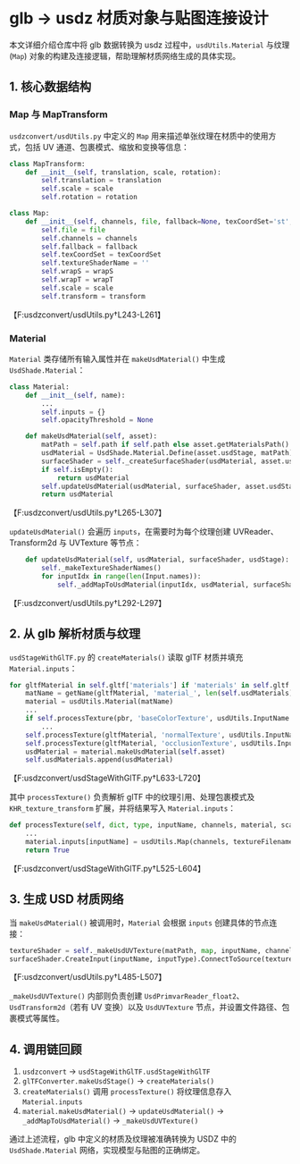 # glb -> usdz 材质对象与贴图连接设计

本文详细介绍仓库中将 glb 数据转换为 usdz 过程中，`usdUtils.Material` 与纹理 (`Map`) 对象的构建及连接逻辑，帮助理解材质网络生成的具体实现。

## 1. 核心数据结构

### Map 与 MapTransform
`usdzconvert/usdUtils.py` 中定义的 `Map` 用来描述单张纹理在材质中的使用方式，包括 UV 通道、包裹模式、缩放和变换等信息：
```python
class MapTransform:
    def __init__(self, translation, scale, rotation):
        self.translation = translation
        self.scale = scale
        self.rotation = rotation

class Map:
    def __init__(self, channels, file, fallback=None, texCoordSet='st', wrapS=WrapMode.useMetadata, wrapT=WrapMode.useMetadata, scale=None, transform=None):
        self.file = file
        self.channels = channels
        self.fallback = fallback
        self.texCoordSet = texCoordSet
        self.textureShaderName = ''
        self.wrapS = wrapS
        self.wrapT = wrapT
        self.scale = scale
        self.transform = transform
```
【F:usdzconvert/usdUtils.py†L243-L261】

### Material
`Material` 类存储所有输入属性并在 `makeUsdMaterial()` 中生成 `UsdShade.Material`：
```python
class Material:
    def __init__(self, name):
        ...
        self.inputs = {}
        self.opacityThreshold = None

    def makeUsdMaterial(self, asset):
        matPath = self.path if self.path else asset.getMaterialsPath() + '/' + self.name
        usdMaterial = UsdShade.Material.Define(asset.usdStage, matPath)
        surfaceShader = self._createSurfaceShader(usdMaterial, asset.usdStage)
        if self.isEmpty():
            return usdMaterial
        self.updateUsdMaterial(usdMaterial, surfaceShader, asset.usdStage)
        return usdMaterial
```
【F:usdzconvert/usdUtils.py†L265-L307】

`updateUsdMaterial()` 会遍历 `inputs`，在需要时为每个纹理创建 UVReader、Transform2d 与 UVTexture 等节点：
```python
    def updateUsdMaterial(self, usdMaterial, surfaceShader, usdStage):
        self._makeTextureShaderNames()
        for inputIdx in range(len(Input.names)):
            self._addMapToUsdMaterial(inputIdx, usdMaterial, surfaceShader, usdStage)
```
【F:usdzconvert/usdUtils.py†L292-L297】

## 2. 从 glb 解析材质与纹理

`usdStageWithGlTF.py` 的 `createMaterials()` 读取 glTF 材质并填充 `Material.inputs`：
```python
for gltfMaterial in self.gltf['materials'] if 'materials' in self.gltf else []:
    matName = getName(gltfMaterial, 'material_', len(self.usdMaterials))
    material = usdUtils.Material(matName)
    ...
    if self.processTexture(pbr, 'baseColorTexture', usdUtils.InputName.diffuseColor, 'rgb', material, baseColorScale):
        ...
    self.processTexture(gltfMaterial, 'normalTexture', usdUtils.InputName.normal, 'rgb', material)
    self.processTexture(gltfMaterial, 'occlusionTexture', usdUtils.InputName.occlusion, 'r', material)
    usdMaterial = material.makeUsdMaterial(self.asset)
    self.usdMaterials.append(usdMaterial)
```
【F:usdzconvert/usdStageWithGlTF.py†L633-L720】

其中 `processTexture()` 负责解析 glTF 中的纹理引用、处理包裹模式及 `KHR_texture_transform` 扩展，并将结果写入 `Material.inputs`：
```python
def processTexture(self, dict, type, inputName, channels, material, scaleFactor=None):
    ...
    material.inputs[inputName] = usdUtils.Map(channels, textureFilename, None, primvarName, wrapS, wrapT, scaleFactor, mapTransform)
    return True
```
【F:usdzconvert/usdStageWithGlTF.py†L525-L604】

## 3. 生成 USD 材质网络

当 `makeUsdMaterial()` 被调用时，`Material` 会根据 `inputs` 创建具体的节点连接：
```python
textureShader = self._makeUsdUVTexture(matPath, map, inputName, channels, uvInput, usdStage)
surfaceShader.CreateInput(inputName, inputType).ConnectToSource(textureShader.GetOutput(channels))
```
【F:usdzconvert/usdUtils.py†L485-L507】

`_makeUsdUVTexture()` 内部则负责创建 `UsdPrimvarReader_float2`、`UsdTransform2d`（若有 UV 变换）以及 `UsdUVTexture` 节点，并设置文件路径、包裹模式等属性。

## 4. 调用链回顾
1. `usdzconvert` → `usdStageWithGlTF.usdStageWithGlTF`
2. `glTFConverter.makeUsdStage()` → `createMaterials()`
3. `createMaterials()` 调用 `processTexture()` 将纹理信息存入 `Material.inputs`
4. `material.makeUsdMaterial()` → `updateUsdMaterial()` → `_addMapToUsdMaterial()` → `_makeUsdUVTexture()`

通过上述流程，glb 中定义的材质及纹理被准确转换为 USDZ 中的 `UsdShade.Material` 网络，实现模型与贴图的正确绑定。 
